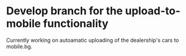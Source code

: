 # Develop branch for the upload-to-mobile functionality
 Currently working on autoamatic uploading of the dealership's cars to mobile.bg.

